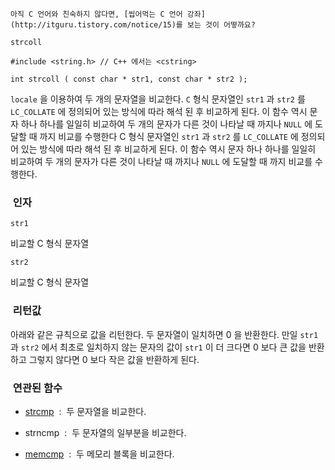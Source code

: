 


```warning
아직 C 언어와 친숙하지 않다면, [씹어먹는 C 언어 강좌](http://itguru.tistory.com/notice/15)를 보는 것이 어떻까요?

```

`strcoll`




```info
#include <string.h> // C++ 에서는 <cstring>

int strcoll ( const char * str1, const char * str2 );
```

`locale` 을 이용하여 두 개의 문자열을 비교한다.
`C` 형식 문자열인 `str1` 과 `str2` 를 `LC_COLLATE` 에 정의되어 있는 방식에 따라 해석 된 후 비교하게 된다. 이 함수 역시 문자 하나 하나를 일일히 비교하여 두 개의 문자가 다른 것이 나타날 때 까지나 `NULL` 에 도달할 때 까지 비교를 수행한다 C 형식 문자열인 `str1` 과 `str2` 를 `LC_COLLATE` 에 정의되어 있는 방식에 따라 해석 된 후 비교하게 된다. 이 함수 역시 문자 하나 하나를 일일히 비교하여 두 개의 문자가 다른 것이 나타날 때 까지나 `NULL` 에 도달할 때 까지 비교를 수행한다.



###  인자


`str1`

비교할 C 형식 문자열

`str2`

비교할 C 형식 문자열




###  리턴값




아래와 같은 규칙으로 값을 리턴한다.
두 문자열이 일치하면 0 을 반환한다.
만일 `str1` 과 `str2` 에서 최초로 일치하지 않는 문자의 값이 `str1` 이 더 크다면 0 보다 큰 값을 반환하고 그렇지 않다면 0 보다 작은 값을 반환하게 된다.



###  연관된 함수




*  [strcmp](http://itguru.tistory.com/85)  :  두 문자열을 비교한다.



* strncmp  :  두 문자열의 일부분을 비교한다.

*  [memcmp](http://itguru.tistory.com/84)  :  두 메모리 블록을 비교한다.







